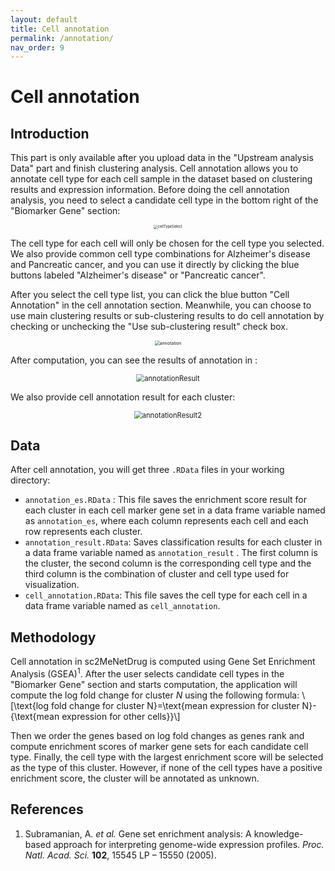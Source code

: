 ```yaml
---
layout: default
title: Cell annotation
permalink: /annotation/
nav_order: 9
---
```


# Cell annotation

## Introduction

This part is only available after you upload data in the "Upstream analysis Data" part and finish clustering analysis. Cell annotation allows you to annotate cell type for each cell sample in the dataset based on clustering results and expression information. Before doing the cell annotation analysis, you need to select a candidate cell type in the bottom right of the "Biomarker Gene" section:

<p align="center"><img src="../pic/cellTypeSelect.png" alt="cellTypeSelect" style="zoom:40%;" /></p>

The cell type for each cell will only be chosen for the cell type you selected. We also provide common cell type combinations for Alzheimer's disease and Pancreatic cancer, and you can use it directly by clicking the blue buttons labeled "Alzheimer's disease" or "Pancreatic cancer".

After you select the cell type list, you can click the blue button "Cell Annotation" in the cell annotation section. Meanwhile, you can choose to use main clustering results or sub-clustering results to do cell annotation by checking or unchecking the "Use sub-clustering result" check box.

<p align="center"><img src="../pic/annotation.png" alt="annotation" style="zoom:50%;" /></p>

After computation, you can see the results of annotation in :

<p align="center"><img src="../pic/annotationResult.png" alt="annotationResult" style="zoom:80%;" /></p>

We also provide cell annotation result for each cluster:

<p align="center"><img src="../pic/annotationResult2.png" alt="annotationResult2" style="zoom:80%;" /></p>

## Data

After cell annotation, you will get three `.RData` files in your working directory:

* `annotation_es.RData` : This file saves the enrichment score result for each cluster in each cell marker gene set in a data frame variable named as `annotation_es`, where each column represents each cell and each row represents each cluster.
* `annotation_result.RData`: Saves classification results for each cluster in a data frame variable named as `annotation_result` . The first column is the cluster, the second column is the corresponding cell type and the third column is the combination of cluster and cell type used for visualization.
* `cell_annotation.RData`: This file saves the cell type for each cell in a data frame variable named as `cell_annotation`. 

## Methodology

Cell annotation in sc2MeNetDrug is computed using Gene Set Enrichment Analysis (GSEA)<sup>1</sup>. After the user selects candidate cell types in the "Biomarker Gene" section and starts computation, the application will compute the log fold change for cluster $N$ using the following formula:
\\[\text{log fold change for cluster N}=\text{mean expression for cluster N}-{\text{mean expression for other cells}}\\]

Then we order the genes based on log fold changes as genes rank and compute enrichment scores of marker gene sets for each candidate cell type. Finally, the cell type with the largest enrichment score will be selected as the type of this cluster. However, if none of the cell types have a positive enrichment score, the cluster will be annotated as unknown. 



## References

1. Subramanian, A. *et al.* Gene set enrichment analysis: A knowledge-based approach for interpreting genome-wide expression profiles. *Proc. Natl. Acad. Sci.* **102**, 15545 LP – 15550 (2005).